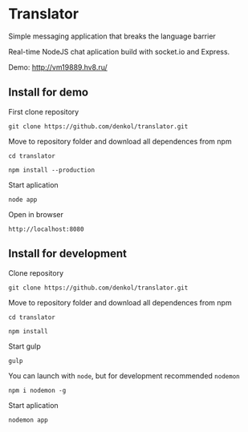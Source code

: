# Translator
Simple messaging application that breaks the language barrier

Real-time NodeJS chat aplication build with socket.io and Express.

Demo: http://vm19889.hv8.ru/

## Install for demo
First clone repository
```
git clone https://github.com/denkol/translator.git
```
Move to repository folder and download all dependences from npm
```
cd translator
```
```
npm install --production
```
Start aplication
```
node app
```
Open in browser
```
http://localhost:8080
```

## Install for development
Clone repository
```
git clone https://github.com/denkol/translator.git
```
Move to repository folder and download all dependences from npm
```
cd translator
```
```
npm install
```
Start gulp
```
gulp
```
You can launch with `node`, but for development recommended `nodemon`
```
npm i nodemon -g
```
Start aplication 
```
nodemon app
```





